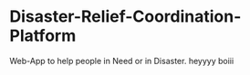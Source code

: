 # Disaster-Relief-Coordination-Platform
Web-App to help people in Need or in Disaster.
heyyyy
boiii
